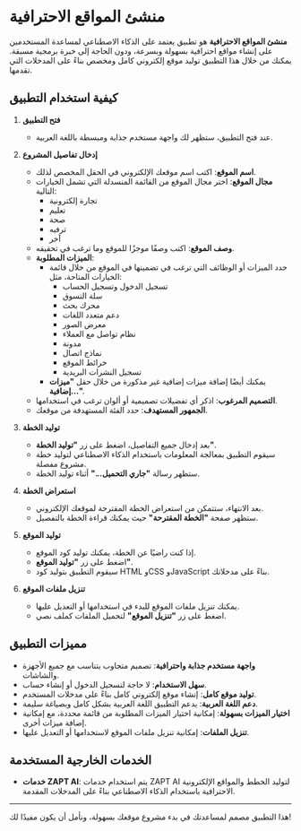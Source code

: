 # منشئ المواقع الاحترافية

**منشئ المواقع الاحترافية** هو تطبيق يعتمد على الذكاء الاصطناعي لمساعدة المستخدمين على إنشاء مواقع احترافية بسهولة وبسرعة، ودون الحاجة إلى خبرة برمجية مسبقة. يمكنك من خلال هذا التطبيق توليد موقع إلكتروني كامل ومخصص بناءً على المدخلات التي تقدمها.

## كيفية استخدام التطبيق

1. **فتح التطبيق**

   - عند فتح التطبيق، ستظهر لك واجهة مستخدم جذابة ومبسطة باللغة العربية.

2. **إدخال تفاصيل المشروع**

   - **اسم الموقع**: اكتب اسم موقعك الإلكتروني في الحقل المخصص لذلك.
   - **مجال الموقع**: اختر مجال الموقع من القائمة المنسدلة التي تشمل الخيارات التالية:
     - تجارة إلكترونية
     - تعليم
     - صحة
     - ترفيه
     - آخر
   - **وصف الموقع**: اكتب وصفًا موجزًا للموقع وما ترغب في تحقيقه.
   - **الميزات المطلوبة**:
     - حدد الميزات أو الوظائف التي ترغب في تضمينها في الموقع من خلال قائمة الخيارات المتاحة، مثل:
       - تسجيل الدخول وتسجيل الحساب
       - سلة التسوق
       - محرك بحث
       - دعم متعدد اللغات
       - معرض الصور
       - نظام تواصل مع العملاء
       - مدونة
       - نماذج اتصال
       - خرائط الموقع
       - تسجيل النشرات البريدية
     - يمكنك أيضًا إضافة ميزات إضافية غير مذكورة من خلال حقل **"ميزات إضافية..."**.
   - **التصميم المرغوب**: اذكر أي تفضيلات تصميمية أو ألوان ترغب في استخدامها.
   - **الجمهور المستهدف**: حدد الفئة المستهدفة من موقعك.

3. **توليد الخطة**

   - بعد إدخال جميع التفاصيل، اضغط على زر **"توليد الخطة"**.
   - سيقوم التطبيق بمعالجة المعلومات باستخدام الذكاء الاصطناعي لتوليد خطة مشروع مفصلة.
   - ستظهر رسالة **"جاري التحميل..."** أثناء توليد الخطة.

4. **استعراض الخطة**

   - بعد الانتهاء، ستتمكن من استعراض الخطة المقترحة لموقعك الإلكتروني.
   - ستظهر صفحة **"الخطة المقترحة"** حيث يمكنك قراءة الخطة بالتفصيل.

5. **توليد الموقع**

   - إذا كنت راضيًا عن الخطة، يمكنك توليد كود الموقع.
   - اضغط على زر **"توليد الموقع"**.
   - سيقوم التطبيق بتوليد كود HTML وCSS وJavaScript بناءً على مدخلاتك.

6. **تنزيل ملفات الموقع**

   - يمكنك تنزيل ملفات الموقع للبدء في استخدامها أو التعديل عليها.
   - اضغط على زر **"تنزيل الموقع"** لتحميل الملفات كملف نصي.

## مميزات التطبيق

- **واجهة مستخدم جذابة واحترافية**: تصميم متجاوب يتناسب مع جميع الأجهزة والشاشات.
- **سهل الاستخدام**: لا حاجة لتسجيل الدخول أو إنشاء حساب.
- **توليد موقع كامل**: إنشاء موقع إلكتروني كامل بناءً على مدخلات المستخدم.
- **دعم اللغة العربية**: يدعم التطبيق اللغة العربية بشكل كامل وبصياغة سليمة.
- **اختيار الميزات بسهولة**: إمكانية اختيار الميزات المطلوبة من قائمة محددة، مع إمكانية إضافة ميزات أخرى.
- **تنزيل الملفات**: إمكانية تنزيل ملفات الموقع لاستخدامها أو التعديل عليها.

## الخدمات الخارجية المستخدمة

- **خدمات ZAPT AI**: يتم استخدام خدمات ZAPT AI لتوليد الخطط والمواقع الإلكترونية الاحترافية باستخدام الذكاء الاصطناعي بناءً على المدخلات المقدمة.

---

هذا التطبيق مصمم لمساعدتك في بدء مشروع موقعك بسهولة، ونأمل أن يكون مفيدًا لك!
